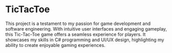 # TicTacToe
 This project is a testament to my passion for game development and software engineering. With intuitive user interfaces and engaging gameplay, this Tic-Tac-Toe game offers a seamless experience for players. It showcases my skills in C# programming and UI/UX design, highlighting my ability to create enjoyable gaming experiences.
